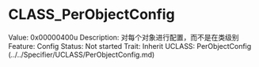 # CLASS_PerObjectConfig

Value: 0x00000400u
Description: 对每个对象进行配置，而不是在类级别
Feature: Config
Status: Not started
Trait: Inherit
UCLASS: PerObjectConfig (../../Specifier/UCLASS/PerObjectConfig.md)